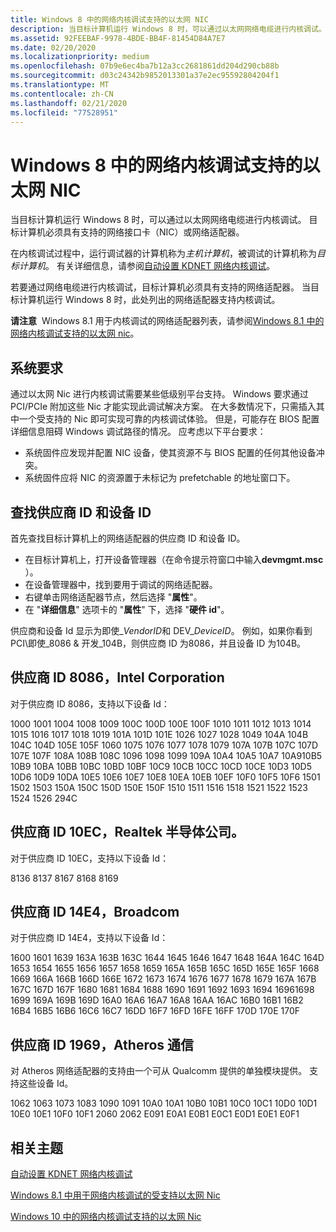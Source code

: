 ```yaml
---
title: Windows 8 中的网络内核调试支持的以太网 NIC
description: 当目标计算机运行 Windows 8 时，可以通过以太网网络电缆进行内核调试。 目标计算机必须具有支持的网络接口卡（NIC）或网络适配器。
ms.assetid: 92FEEBAF-9978-4BDE-BB4F-81454D84A7E7
ms.date: 02/20/2020
ms.localizationpriority: medium
ms.openlocfilehash: 07b9e6ec4ba7b12a3cc2681861dd204d290cb88b
ms.sourcegitcommit: d03c24342b9852013301a37e2ec95592804204f1
ms.translationtype: MT
ms.contentlocale: zh-CN
ms.lasthandoff: 02/21/2020
ms.locfileid: "77528951"
---
```

# <a name="supported-ethernet-nics-for-network-kernel-debugging-in-windows-8"></a>Windows 8 中的网络内核调试支持的以太网 NIC

当目标计算机运行 Windows 8 时，可以通过以太网网络电缆进行内核调试。 目标计算机必须具有支持的网络接口卡（NIC）或网络适配器。

在内核调试过程中，运行调试器的计算机称为*主机计算机*，被调试的计算机称为*目标计算机*。 有关详细信息，请参阅[自动设置 KDNET 网络内核调试](setting-up-a-network-debugging-connection-automatically.md)。

若要通过网络电缆进行内核调试，目标计算机必须具有支持的网络适配器。 当目标计算机运行 Windows 8 时，此处列出的网络适配器支持内核调试。

**请注意**  Windows 8.1 用于内核调试的网络适配器列表，请参阅[Windows 8.1 中的网络内核调试支持的以太网 nic](supported-ethernet-nics-for-network-kernel-debugging-in-windows-8-1.md)。

## <a name="span-idsystem_requirementsspanspan-idsystem_requirementsspanspan-idsystem_requirementsspansystem-requirements"></a><span id="System_Requirements"></span><span id="system_requirements"></span><span id="SYSTEM_REQUIREMENTS"></span>系统要求

通过以太网 Nic 进行内核调试需要某些低级别平台支持。 Windows 要求通过 PCI/PCIe 附加这些 Nic 才能实现此调试解决方案。 在大多数情况下，只需插入其中一个受支持的 Nic 即可实现可靠的内核调试体验。 但是，可能存在 BIOS 配置详细信息阻碍 Windows 调试路径的情况。 应考虑以下平台要求：

- 系统固件应发现并配置 NIC 设备，使其资源不与 BIOS 配置的任何其他设备冲突。
- 系统固件应将 NIC 的资源置于未标记为 prefetchable 的地址窗口下。

## <a name="span-idfinding_the_vendor_id_and_device_idspanspan-idfinding_the_vendor_id_and_device_idspanspan-idfinding_the_vendor_id_and_device_idspanfinding-the-vendor-id-and-device-id"></a><span id="Finding_the_vendor_ID_and_device_ID"></span><span id="finding_the_vendor_id_and_device_id"></span><span id="FINDING_THE_VENDOR_ID_AND_DEVICE_ID"></span>查找供应商 ID 和设备 ID

首先查找目标计算机上的网络适配器的供应商 ID 和设备 ID。

-  在目标计算机上，打开设备管理器（在命令提示符窗口中输入**devmgmt.msc** ）。
-  在设备管理器中，找到要用于调试的网络适配器。
-  右键单击网络适配器节点，然后选择 "**属性**"。
-  在 "**详细信息**" 选项卡的 "**属性**" 下，选择 "**硬件 id**"。

供应商和设备 Id 显示为即使\_*VendorID*和 DEV\_*DeviceID*。 例如，如果你看到 PCI\\即使\_8086 & 开发\_104B，则供应商 ID 为8086，并且设备 ID 为104B。

## <a name="span-idvendor_id_8086__intel_corporationspanspan-idvendor_id_8086__intel_corporationspanspan-idvendor_id_8086__intel_corporationspanvendor-id-8086-intel-corporation"></a><span id="Vendor_ID_8086__Intel_Corporation"></span><span id="vendor_id_8086__intel_corporation"></span><span id="VENDOR_ID_8086__INTEL_CORPORATION"></span>供应商 ID 8086，Intel Corporation

对于供应商 ID 8086，支持以下设备 Id：

1000 1001 1004 1008 1009 100C 100D 100E 100F 1010 1011 1012 1013 1014 1015 1016 1017 1018 1019 101A 101D 101E 1026 1027 1028 1049 104A 104B 104C 104D 105E 105F 1060 1075 1076 1077 1078 1079 107A 107B 107C 107D 107E 107F 108A 108B 108C 1096 1098 1099 109A 10A4 10A5 10A7 10A910B5 10B9 10BA 10BB 10BC 10BD 10BF 10C9 10CB 10CC 10CD 10CE 10D3 10D5 10D6 10D9 10DA 10E5 10E6 10E7 10E8 10EA 10EB 10EF 10F0 10F5 10F6 1501 1502 1503 150A 150C 150D 150E 150F 1510 1511 1516 1518 1521 1522 1523 1524 1526 294C
## <a name="span-idvendor_id_10ec__realtek_semiconductor_corpspanspan-idvendor_id_10ec__realtek_semiconductor_corpspanvendor-id-10ec-realtek-semiconductor-corp"></a><span id="vendor_id_10ec__realtek_semiconductor_corp."></span><span id="VENDOR_ID_10EC__REALTEK_SEMICONDUCTOR_CORP."></span>供应商 ID 10EC，Realtek 半导体公司。


对于供应商 ID 10EC，支持以下设备 Id：

8136 8137 8167 8168 8169
## <a name="span-idvendor_id_14e4__broadcomspanspan-idvendor_id_14e4__broadcomspanspan-idvendor_id_14e4__broadcomspanvendor-id-14e4-broadcom"></a><span id="Vendor_ID_14E4__Broadcom"></span><span id="vendor_id_14e4__broadcom"></span><span id="VENDOR_ID_14E4__BROADCOM"></span>供应商 ID 14E4，Broadcom


对于供应商 ID 14E4，支持以下设备 Id：

1600 1601 1639 163A 163B 163C 1644 1645 1646 1647 1648 164A 164C 164D 1653 1654 1655 1656 1657 1658 1659 165A 165B 165C 165D 165E 165F 1668 1669 166A 166B 166D 166E 1672 1673 1674 1676 1677 1678 1679 167A 167B 167C 167D 167F 1680 1681 1684 1688 1690 1691 1692 1693 1694 16961698 1699 169A 169B 169D 16A0 16A6 16A7 16A8 16AA 16AC 16B0 16B1 16B2 16B4 16B5 16B6 16C6 16C7 16DD 16F7 16FD 16FE 16FF 170D 170E 170F
## <a name="span-idvendor_id_1969__atheros_communicationsspanspan-idvendor_id_1969__atheros_communicationsspanspan-idvendor_id_1969__atheros_communicationsspanvendor-id-1969-atheros-communications"></a><span id="Vendor_ID_1969__Atheros_Communications"></span><span id="vendor_id_1969__atheros_communications"></span><span id="VENDOR_ID_1969__ATHEROS_COMMUNICATIONS"></span>供应商 ID 1969，Atheros 通信


对 Atheros 网络适配器的支持由一个可从 Qualcomm 提供的单独模块提供。 支持这些设备 Id。

1062 1063 1073 1083 1090 1091 10A0 10A1 10B0 10B1 10C0 10C1 10D0 10D1 10E0 10E1 10F0 10F1 2060 2062 E091 E0A1 E0B1 E0C1 E0D1 E0E1 E0F1
## <a name="span-idrelated_topicsspanrelated-topics"></a><span id="related_topics"></span>相关主题



[自动设置 KDNET 网络内核调试](setting-up-a-network-debugging-connection-automatically.md)

[Windows 8.1 中用于网络内核调试的受支持以太网 Nic](supported-ethernet-nics-for-network-kernel-debugging-in-windows-8-1.md)

[Windows 10 中的网络内核调试支持的以太网 Nic](supported-ethernet-nics-for-network-kernel-debugging-in-windows-10.md)

 

 






